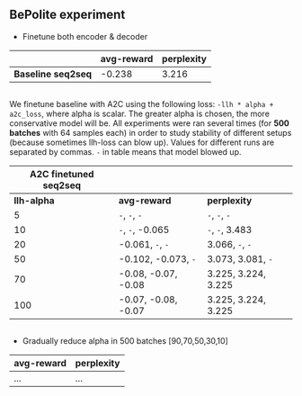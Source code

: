 ## BePolite experiment

* Finetune both encoder & decoder

| | avg-reward | perplexity
--- | --- | ---
__Baseline seq2seq__ | -0.238 | 3.216

```
```

We finetune baseline with A2C using the following loss: `-llh * alpha + a2c_loss`, where alpha is scalar. The greater alpha is chosen, the more conservative model will be. All experiments were ran several times (for __500 batches__ with 64 samples each) in order to study stability of different setups (because sometimes llh-loss can blow up). Values for different runs are separated by commas. `-` in table means that model blowed up. 

| A2C finetuned seq2seq | | |
--- | --- | ---
| __llh-alpha__ | __avg-reward__ | __perplexity__
5 | `-`, `-`, `-`  | `-`, `-`, `-`
10 | `-`, `-`, -0.065| `-`, `-`, 3.483
20 | -0.061, `-`, `-`  | 3.066, `-`, `-`
50 | -0.102, -0.073, `-` | 3.073, 3.081, `-`
70 | -0.08, -0.07, -0.08 | 3.225, 3.224, 3.225
100 | -0.07, -0.08, -0.07| 3.225, 3.224, 3.225

```
```
* Gradually reduce alpha in 500 batches [90,70,50,30,10]

| avg-reward | perplexity |
--- | ---
... | ...
